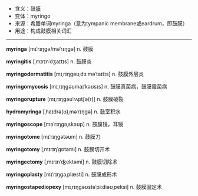 - <span class="definition">含义：鼓膜</span>
- <span class="definition">变体：myringo</span>
- <span class="definition">来源：希腊单词myringa（意为tympanic membrane或eardrum，即鼓膜）</span>
- <span class="definition">用途：构成鼓膜相关词汇</span>


---


<span class="vocabulary">**myringa**</span> [mɪˈrɪŋgə/məˈrɪŋɡə] n. 鼓膜   

<span class="vocabulary">**myringitis**</span> [ˌmɪrɪnˈdʒaɪtɪs] n. 鼓膜炎

<span class="vocabulary">**myringodermatitis**</span> [mɪˌrɪŋgəʊˌdɜ:məˈtaɪtɪs] n. 鼓膜外层炎

<span class="vocabulary">**myringomycosis**</span> [mɪˌrɪŋgəʊmaɪˈkəʊsɪs] n. 鼓膜真菌病，鼓膜霉菌病

<span class="vocabulary">**myringorupture**</span> [mɪˌrɪŋgəʊˈrʌptʃə(r)] n. 鼓膜破裂

<span class="vocabulary">**hydromyringa**</span> [ˌhaɪdrə(ʊ)ˌməˈrɪŋɡə] n. 鼓室积水

<span class="vocabulary">**myringoscope**</span> [məˈrɪŋɡəˌskəʊp] n. 鼓膜镜，耳镜

<span class="vocabulary">**myringotome**</span> [mɪˈrɪŋgətəʊm] n. 鼓膜刀

<span class="vocabulary">**myringotomy**</span> [ˌmɪrɪŋˈɡɒtəmi] n. 鼓膜切开术

<span class="vocabulary">**myringectomy**</span> [ˌmɪrɪnˈʤektəmi] n. 鼓膜切除术

<span class="vocabulary">**myringoplasty**</span> [mɪˈrɪŋgəˌplæsti] n. 鼓膜成形术

<span class="vocabulary">**myringostapediopexy**</span> [mɪˌrɪŋgəʊstəˈpi:diəʊˌpeksi] n. 鼓膜固定术
